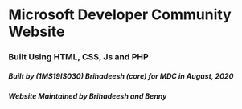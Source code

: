# Microsoft Developer Community Website

### Built Using HTML, CSS, Js and PHP

##### Built by (1MS19IS030) Brihadeesh (_core_) for MDC in August, 2020
##### Website Maintained by Brihadeesh and Benny
